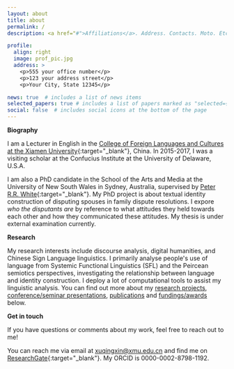 ```yaml
---
layout: about
title: about
permalink: /
description: <a href="#">Affiliations</a>. Address. Contacts. Moto. Etc.

profile:
  align: right
  image: prof_pic.jpg
  address: >
    <p>555 your office number</p>
    <p>123 your address street</p>
    <p>Your City, State 12345</p>

news: true  # includes a list of news items
selected_papers: true # includes a list of papers marked as "selected={true}"
social: false  # includes social icons at the bottom of the page
---
```


**Biography**

I am a Lecturer in English in the [College of Foreign Languages and Cultures at the Xiamen University](https://cflc.xmu.edu.cn){:target="\_blank"}, China. In 2015-2017, I was a visiting scholar at the Confucius Institute at the University of Delaware, U.S.A. 

I am also a PhD candidate in the School of the Arts and Media at the University of New South Wales in Sydney, Australia, supervised by [Peter R.R. White](http://prrwhite.info){:target="\_blank"}. My PhD project is about textual identity construction of disputing spouses in family dispute resolutions. I expore *who the disputants are* by reference to what attitudes they held towards each other and how they communicated these attitudes. My thesis is under external examination currently.

**Research**

My research interests include discourse analysis, digital humanities, and Chinese Sign Language linguistics. I primarily analyse people's use of language from Systemic Functional Linguistics (SFL) and the Peircean semiotics perspectives, investigating the relationship between language and identity construction. I deploy a lot of computational tools to assist my linguistic analysis. You can find out more about my [research projects](/xu-qingxin.github.io/projects/), [conference/seminar presentations](/xu-qingxin.github.io/presentations/), [publications](/xu-qingxin.github.io/publications/) and [fundings/awards](/xu-qingxin.github.io/awards/) below.


**Get in touch**

If you have questions or comments about my work, feel free to reach out to me!

You can reach me via email at xuqingxin@xmu.edu.cn and find me on [ResearchGate](https://www.researchgate.net/profile/Qingxin-Xu){:target="\_blank"}. My ORCID is 0000-0002-8798-1192.
